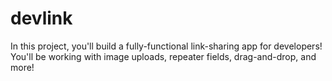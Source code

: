 # devlink
In this project, you'll build a fully-functional link-sharing app for developers! You'll be working with image uploads, repeater fields, drag-and-drop, and more!
